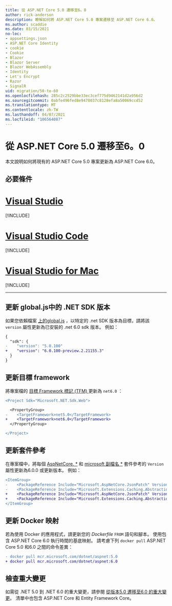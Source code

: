 ```yaml
---
title: 從 ASP.NET Core 5.0 遷移至6。0
author: rick-anderson
description: 瞭解如何將 ASP.NET Core 5.0 專案遷移至 ASP.NET Core 6.0。
ms.author: scaddie
ms.date: 03/15/2021
no-loc:
- appsettings.json
- ASP.NET Core Identity
- cookie
- Cookie
- Blazor
- Blazor Server
- Blazor WebAssembly
- Identity
- Let's Encrypt
- Razor
- SignalR
uid: migration/50-to-60
ms.openlocfilehash: 285c2c2529bbe33ec3cef775d9462141d2a956d2
ms.sourcegitcommit: 0abfe496fed8e9470037c8128efa8a50069ccd52
ms.translationtype: MT
ms.contentlocale: zh-TW
ms.lasthandoff: 04/07/2021
ms.locfileid: "106564087"
---
```

# <a name="migrate-from-aspnet-core-50-to-60"></a>從 ASP.NET Core 5.0 遷移至6。0

本文說明如何將現有的 ASP.NET Core 5.0 專案更新為 ASP.NET Core 6.0。

## <a name="prerequisites"></a>必要條件

# <a name="visual-studio"></a>[Visual Studio](#tab/visual-studio)

[!INCLUDE[](~/includes/net-prereqs-vs-6.0.md)]

# <a name="visual-studio-code"></a>[Visual Studio Code](#tab/visual-studio-code)

[!INCLUDE[](~/includes/net-prereqs-vsc-6.0.md)]

# <a name="visual-studio-for-mac"></a>[Visual Studio for Mac](#tab/visual-studio-mac)

[!INCLUDE[](~/includes/net-prereqs-mac-6.0.md)]

---

## <a name="update-net-sdk-version-in-globaljson"></a>更新 global.js中的 .NET SDK 版本

如果您依賴檔案 [ 上的global.js](/dotnet/core/tools/global-json) ，以特定的 .net SDK 版本為目標，請將該 `version` 屬性更新為已安裝的 .net 6.0 sdk 版本。 例如：

```diff
{
  "sdk": {
-    "version": "5.0.100"
+    "version": "6.0.100-preview.2.21155.3"
  }
}
```

## <a name="update-the-target-framework"></a>更新目標 framework

將專案檔的 [目標 Framework 標記 (TFM) ](/dotnet/standard/frameworks) 更新為 `net6.0` ：

```diff
<Project Sdk="Microsoft.NET.Sdk.Web">

  <PropertyGroup>
-    <TargetFramework>net5.0</TargetFramework>
+    <TargetFramework>net6.0</TargetFramework>
  </PropertyGroup>

</Project>
```

## <a name="update-package-references"></a>更新套件參考

在專案檔中，將每個 [AspNetCore. *](https://www.nuget.org/packages?q=Microsoft.AspNetCore.*) 和 [microsoft 副檔名 *](https://www.nuget.org/packages?q=Microsoft.Extensions.*) 套件參考的 `Version` 屬性更新為6.0.0 或更新版本。 例如：

```diff
<ItemGroup>
-    <PackageReference Include="Microsoft.AspNetCore.JsonPatch" Version="5.0.3" />
-    <PackageReference Include="Microsoft.Extensions.Caching.Abstractions" Version="5.0.0" />
+    <PackageReference Include="Microsoft.AspNetCore.JsonPatch" Version="6.0.0-preview.2.*" />
+    <PackageReference Include="Microsoft.Extensions.Caching.Abstractions" Version="6.0.0-preview.2.*" />
</ItemGroup>
```

## <a name="update-docker-images"></a>更新 Docker 映射

若為使用 Docker 的應用程式，請更新您的 *Dockerfile* `FROM` 語句和腳本。 使用包含 ASP.NET Core 6.0 執行時間的基底映射。 請考慮下列 `docker pull` ASP.NET Core 5.0 和6.0 之間的命令差異：

```diff
- docker pull mcr.microsoft.com/dotnet/aspnet:5.0
+ docker pull mcr.microsoft.com/dotnet/aspnet:6.0
```

## <a name="review-breaking-changes"></a>檢查重大變更

如需從 .NET 5.0 到 .NET 6.0 的重大變更，請參閱 [從版本5.0 遷移至6.0 的重大變更](/dotnet/core/compatibility/6.0)。 清單中也包含 ASP.NET Core 和 Entity Framework Core。
